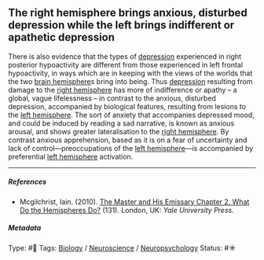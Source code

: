 ## The right hemisphere brings anxious, disturbed depression while the left brings indifferent or apathetic depression

There is also evidence that the types of [depression](Depression.md) experienced in right posterior hypoactivity are different from those experienced in left frontal hypoactivity, in ways which are in keeping with the views of the worlds that the two [brain hemisphere]()s bring into being. Thus [depression](Depression.md) resulting from damage to the [right hemisphere](Right%20hemisphere.md) has more of indifference or apathy – a global, vague lifelessness – in contrast to the anxious, disturbed depression, accompanied by biological features, resulting from lesions to the [left hemisphere](Left%20hemisphere.md). The sort of anxiety that accompanies depressed mood, and could be induced by reading a sad narrative, is known as anxious arousal, and shows greater lateralisation to the [right hemisphere](Right%20hemisphere.md). By contrast anxious apprehension, based as it is on a fear of uncertainty and lack of control—preoccupations of the [left hemisphere](Left%20hemisphere.md)—is accompanied by preferential [left hemisphere](Left%20hemisphere.md) activation.

---

##### References

* Mcgilchrist, Iain. (2010). [The Master and His Emissary Chapter 2. What Do the Hemispheres Do?](The%20Master%20and%20His%20Emissary%20Chapter%202.%20What%20Do%20the%20Hemispheres%20Do%3F.md) (131). London, UK: *Yale University Press.*

##### Metadata

Type: #🔴 
Tags: [Biology]() / [Neuroscience](Neuroscience.md) / [Neuropsychology](Neuropsychology.md) 
Status: #☀️ 
